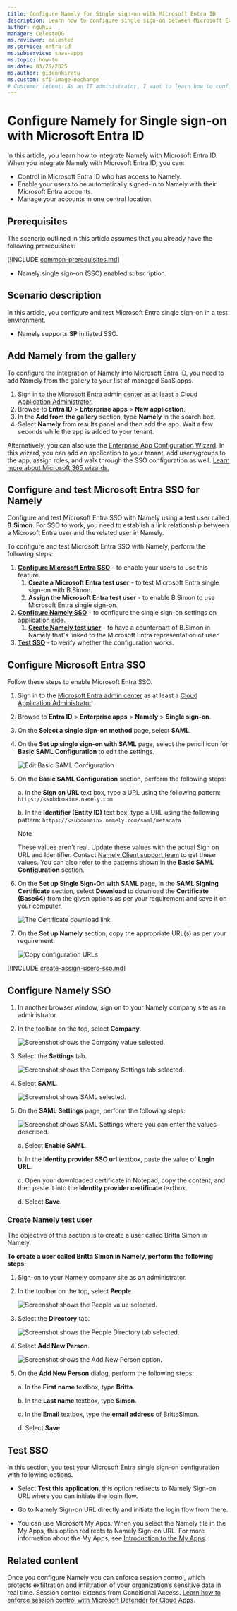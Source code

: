 ```yaml
---
title: Configure Namely for Single sign-on with Microsoft Entra ID
description: Learn how to configure single sign-on between Microsoft Entra ID and Namely.
author: nguhiu
manager: CelesteDG
ms.reviewer: celested
ms.service: entra-id
ms.subservice: saas-apps
ms.topic: how-to
ms.date: 03/25/2025
ms.author: gideonkiratu
ms.custom: sfi-image-nochange
# Customer intent: As an IT administrator, I want to learn how to configure single sign-on between Microsoft Entra ID and Namely so that I can control who has access to Namely, enable automatic sign-in with Microsoft Entra accounts, and manage my accounts in one central location.
---
```

# Configure Namely for Single sign-on with Microsoft Entra ID

In this article,  you learn how to integrate Namely with Microsoft Entra ID. When you integrate Namely with Microsoft Entra ID, you can:

* Control in Microsoft Entra ID who has access to Namely.
* Enable your users to be automatically signed-in to Namely with their Microsoft Entra accounts.
* Manage your accounts in one central location.

## Prerequisites
The scenario outlined in this article assumes that you already have the following prerequisites:

[!INCLUDE [common-prerequisites.md](~/identity/saas-apps/includes/common-prerequisites.md)]
* Namely single sign-on (SSO) enabled subscription.

## Scenario description

In this article,  you configure and test Microsoft Entra single sign-on in a test environment.

* Namely supports **SP** initiated SSO.

## Add Namely from the gallery

To configure the integration of Namely into Microsoft Entra ID, you need to add Namely from the gallery to your list of managed SaaS apps.

1. Sign in to the [Microsoft Entra admin center](https://entra.microsoft.com) as at least a [Cloud Application Administrator](~/identity/role-based-access-control/permissions-reference.md#cloud-application-administrator).
1. Browse to **Entra ID** > **Enterprise apps** > **New application**.
1. In the **Add from the gallery** section, type **Namely** in the search box.
1. Select **Namely** from results panel and then add the app. Wait a few seconds while the app is added to your tenant.

 Alternatively, you can also use the [Enterprise App Configuration Wizard](https://portal.office.com/AdminPortal/home?Q=Docs#/azureadappintegration). In this wizard, you can add an application to your tenant, add users/groups to the app, assign roles, and walk through the SSO configuration as well. [Learn more about Microsoft 365 wizards.](/microsoft-365/admin/misc/azure-ad-setup-guides)

<a name='configure-and-test-azure-ad-sso-for-namely'></a>

## Configure and test Microsoft Entra SSO for Namely

Configure and test Microsoft Entra SSO with Namely using a test user called **B.Simon**. For SSO to work, you need to establish a link relationship between a Microsoft Entra user and the related user in Namely.

To configure and test Microsoft Entra SSO with Namely, perform the following steps:

1. **[Configure Microsoft Entra SSO](#configure-azure-ad-sso)** - to enable your users to use this feature.
    1. **Create a Microsoft Entra test user** - to test Microsoft Entra single sign-on with B.Simon.
    1. **Assign the Microsoft Entra test user** - to enable B.Simon to use Microsoft Entra single sign-on.
1. **[Configure Namely SSO](#configure-namely-sso)** - to configure the single sign-on settings on application side.
    1. **[Create Namely test user](#create-namely-test-user)** - to have a counterpart of B.Simon in Namely that's linked to the Microsoft Entra representation of user.
1. **[Test SSO](#test-sso)** - to verify whether the configuration works.

<a name='configure-azure-ad-sso'></a>

## Configure Microsoft Entra SSO

Follow these steps to enable Microsoft Entra SSO.

1. Sign in to the [Microsoft Entra admin center](https://entra.microsoft.com) as at least a [Cloud Application Administrator](~/identity/role-based-access-control/permissions-reference.md#cloud-application-administrator).
1. Browse to **Entra ID** > **Enterprise apps** > **Namely** > **Single sign-on**.
1. On the **Select a single sign-on method** page, select **SAML**.
1. On the **Set up single sign-on with SAML** page, select the pencil icon for **Basic SAML Configuration** to edit the settings.

   ![Edit Basic SAML Configuration](common/edit-urls.png)

1. On the **Basic SAML Configuration** section, perform the following steps:

	a. In the **Sign on URL** text box, type a URL using the following pattern:
    `https://<subdomain>.namely.com`

    b. In the **Identifier (Entity ID)** text box, type a URL using the following pattern:
    `https://<subdomain>.namely.com/saml/metadata`

	> [!NOTE]
	> These values aren't real. Update these values with the actual Sign on URL and Identifier. Contact [Namely Client support team](https://www.namely.com/contact/) to get these values. You can also refer to the patterns shown in the **Basic SAML Configuration** section.

1. On the **Set up Single Sign-On with SAML** page, in the **SAML Signing Certificate** section, select **Download** to download the **Certificate (Base64)** from the given options as per your requirement and save it on your computer.

	![The Certificate download link](common/certificatebase64.png)

1. On the **Set up Namely** section, copy the appropriate URL(s) as per your requirement.

	![Copy configuration URLs](common/copy-configuration-urls.png)

<a name='create-an-azure-ad-test-user'></a>

[!INCLUDE [create-assign-users-sso.md](~/identity/saas-apps/includes/create-assign-users-sso.md)]

## Configure Namely SSO

1. In another browser window, sign on to your Namely company site as an administrator.

2. In the toolbar on the top, select **Company**.
   
    ![Screenshot shows the Company value selected.](./media/namely-tutorial/company.png) 

3. Select the **Settings** tab.
   
    ![Screenshot shows the Company Settings tab selected.](./media/namely-tutorial/settings.png) 

4. Select **SAML**.
   
    ![Screenshot shows SAML selected.](./media/namely-tutorial/general.png) 

5. On the **SAML Settings** page, perform the following steps:
   
    ![Screenshot shows SAML Settings where you can enter the values described.](./media/namely-tutorial/settings-page.png)
 
    a. Select **Enable SAML**. 

    b. In the **Identity provider SSO url** textbox,  paste the value of **Login URL**.
    
    c. Open your downloaded certificate in Notepad, copy the content, and then paste it into the **Identity provider certificate** textbox.
     
    d. Select **Save**.

### Create Namely test user

The objective of this section is to create a user called Britta Simon in Namely.

**To create a user called Britta Simon in Namely, perform the following steps:**

1. Sign-on to your Namely company site as an administrator.

2. In the toolbar on the top, select **People**.
   
    ![Screenshot shows the People value selected.](./media/namely-tutorial/people.png) 

3. Select the **Directory** tab.
   
    ![Screenshot shows the People Directory tab selected.](./media/namely-tutorial/directory.png) 

4. Select **Add New Person**.

    ![Screenshot shows the Add New Person option.](./media/namely-tutorial/add-person.png)

5. On the **Add New Person** dialog, perform the following steps:

    a. In the **First name** textbox, type **Britta**.

    b. In the **Last name** textbox, type **Simon**.

    c. In the **Email** textbox, type the **email address** of BrittaSimon.

    d. Select **Save**.

## Test SSO 

In this section, you test your Microsoft Entra single sign-on configuration with following options. 

* Select **Test this application**, this option redirects to Namely Sign-on URL where you can initiate the login flow. 

* Go to Namely Sign-on URL directly and initiate the login flow from there.

* You can use Microsoft My Apps. When you select the Namely tile in the My Apps, this option redirects to Namely Sign-on URL. For more information about the My Apps, see [Introduction to the My Apps](https://support.microsoft.com/account-billing/sign-in-and-start-apps-from-the-my-apps-portal-2f3b1bae-0e5a-4a86-a33e-876fbd2a4510).

## Related content

Once you configure Namely you can enforce session control, which protects exfiltration and infiltration of your organization’s sensitive data in real time. Session control extends from Conditional Access. [Learn how to enforce session control with Microsoft Defender for Cloud Apps](/cloud-app-security/proxy-deployment-any-app).
